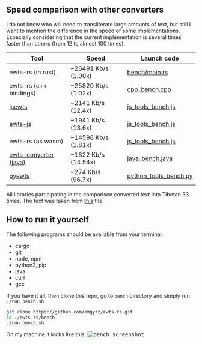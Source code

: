 
## Speed comparison with other converters

I do not know who will need to transliterate large amounts of text, 
but still I want to mention the difference in the speed of some implementations. 
Especially considering that the current implementation is several times faster than others 
(from 12 to almost 100 times).

| Tool                                                                 | Speed               | Launch code                                                                                        |
| -------------------------------------------------------------------- | ------------------- | -------------------------------------------------------------------------------------------------- |
| ewts-rs (in rust)                                                    | ~26491 Kb/s (1.00x) | [bench/main.rs](https://github.com/emgyrz/ewts-rs/blob/master/bench/src/main.rs)                   |
| ewts-rs (c++ bindings)                                               | ~25820 Kb/s (1.02x) | [cpp_bench.cpp](https://github.com/emgyrz/ewts-rs/blob/master/bench/cpp_bench.cpp)                 |
| [jsewts](https://github.com/buda-base/jsewts)                        | ~2141 Kb/s (12.4x)  | [js_tools_bench.js](https://github.com/emgyrz/ewts-rs/blob/master/bench/js_tools_bench.js)         |
| [ewts-js](https://github.com/rogerespel/ewts-js)                     | ~1941 Kb/s (13.6x)  | [js_tools_bench.js](https://github.com/emgyrz/ewts-rs/blob/master/bench/js_tools_bench.js)         |
| ewts-rs (as wasm)                                                    | ~14598 Kb/s (1.81x) | [js_tools_bench.js](https://github.com/emgyrz/ewts-rs/blob/master/bench/js_tools_bench.js)         |
| [ewts-converter (java)](https://github.com/buda-base/ewts-converter) | ~1822 Kb/s (14.54x) | [java_bench.java](https://github.com/emgyrz/ewts-rs/blob/master/bench/java_bench.java)             |
| [pyewts](https://github.com/OpenPecha/pyewts)                        | ~274 Kb/s (96.7x)   | [python_tools_bench.py](https://github.com/emgyrz/ewts-rs/blob/master/bench/python_tools_bench.py) |


All libraries participating in the comparison converted text into Tibetan 33 times. 
The text was taken from [this](https://github.com/emgyrz/ewts-rs/blob/master/bench/sample_ewts_text.txt) file


## How to run it yourself

The following programs should be available from your terminal:
- cargo
- git
- node, npm
- python3, pip
- java
- curl
- gcc


If you have it all, then clone this repo, go to `bench` directory and simply run `./run_bench.sh`
```sh
git clone https://github.com/emgyrz/ewts-rs.git
cd ./ewts-rs/bench
./run_bench.sh
```

On my machine it looks like this:
<kbd>
![bench screenshot](https://github.com/user-attachments/assets/8b88c21c-6881-490a-a168-fa412e4e5dc2)
</kbd>

